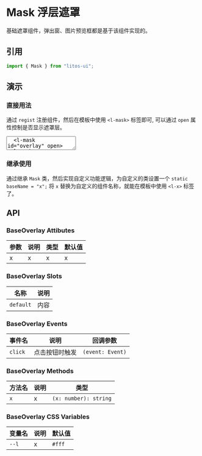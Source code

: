 # Mask 浮层遮罩

基础遮罩组件，弹出窗、图片预览框都是基于该组件实现的。

## 引用

```js
import { Mask } from "litos-ui";
```

## 演示

<script setup>
  import { onMounted, onUnmounted } from 'vue';
  if (!import.meta.env.SSR) {
    let $overlay;
    let $open;
    let $close;

    function handleToggle(e) {
      const action = e.target.getAttribute('data-action');
      if (action && $overlay) {
        $overlay.open = action === 'open';
      }
    }

    onMounted(() => {
      requestAnimationFrame(() => {
        $overlay = document.querySelector('#overlay');
        $open = document.querySelector('#open');
        $close = document.querySelector('#close');
        if ($open) {
          $open.addEventListener('click', handleToggle);
        }
        if ($close) {
          $close.addEventListener('click', handleToggle);
        }
      });
    });

    onUnmounted(() => {
      if ($open) {
        $open.removeEventListener('click', handleToggle);
      }
      if ($close) {
        $close.removeEventListener('click', handleToggle);
      }
    });
  }
</script>

### 直接用法

通过 `regist` 注册组件，然后在模板中使用 `<l-mask>` 标签即可, 可以通过 `open` 属性控制是否显示遮罩层。

<ClientOnly>
<l-code-preview>
<textarea lang="html">
  <l-mask id="overlay" open></l-mask>
  <l-button id="open" data-action="open">打开</l-button>
</textarea>
</l-code-preview>
</ClientOnly>

### 继承使用

通过继承 `Mask` 类，然后实现自定义功能逻辑，为自定义的类设置一个 `static baseName = "x";` 将 `x` 替换为自定义的组件名称，就能在模板中使用 `<l-x>` 标签了。

## API

### BaseOverlay Attibutes

<!-- prettier-ignore -->
| 参数 | 说明 | 类型 | 默认值 |
| --- | --- | --- | --- |
| x | x | x | x |

### BaseOverlay Slots

<!-- prettier-ignore -->
| 名称 | 说明 |
| --- | --- |
| `default` | 内容 |

### BaseOverlay Events

<!-- prettier-ignore -->
| 事件名 | 说明 | 回调参数 |
| --- | --- | --- |
| `click` | 点击按钮时触发 | `(event: Event)` |

### BaseOverlay Methods

<!-- prettier-ignore -->
| 方法名 | 说明 | 类型 |
| --- | --- | --- |
| `x` | x | `(x: number): string` |

### BaseOverlay CSS Variables

<!-- prettier-ignore -->
| 变量名 | 说明 | 默认值 |
| --- | --- | --- |
| `--l` | x | `#fff` |
